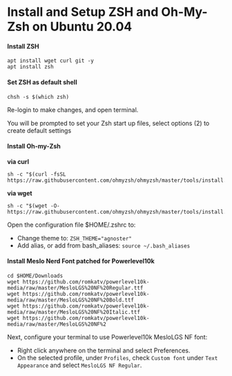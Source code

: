 # Install and Setup ZSH and Oh-My-Zsh on Ubuntu 20.04

#### Install ZSH

```
apt install wget curl git -y
apt install zsh
```

#### Set ZSH as default shell
```
chsh -s $(which zsh)
```

Re-login to make changes, and open terminal.

You will be prompted to set your Zsh start up files, select options (2) to create default settings

#### Install Oh-my-Zsh
**via curl**
```
sh -c "$(curl -fsSL https://raw.githubusercontent.com/ohmyzsh/ohmyzsh/master/tools/install.sh)"
```
**via wget**
```
sh -c "$(wget -O- https://raw.githubusercontent.com/ohmyzsh/ohmyzsh/master/tools/install.sh)"
```

Open the configuration file $HOME/.zshrc to:
- Change theme to: `ZSH_THEME="agnoster"`
- Add alias, or add from bash_aliases: `source ~/.bash_aliases`

#### Install Meslo Nerd Font patched for Powerlevel10k
```
cd $HOME/Downloads
wget https://github.com/romkatv/powerlevel10k-media/raw/master/MesloLGS%20NF%20Regular.ttf
wget https://github.com/romkatv/powerlevel10k-media/raw/master/MesloLGS%20NF%20Bold.ttf
wget https://github.com/romkatv/powerlevel10k-media/raw/master/MesloLGS%20NF%20Italic.ttf
wget https://github.com/romkatv/powerlevel10k-media/raw/master/MesloLGS%20NF%2
```
Next, configure your terminal to use Powerlevel10k MesloLGS NF font:
- Right click anywhere on the terminal and select Preferences.
- On the selected profile, under `Profiles`, check `Custom font` under `Text Appearance` and select `MesloLGS NF Regular`.